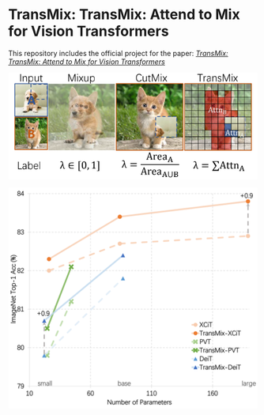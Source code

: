 # TransMix: TransMix: Attend to Mix for Vision Transformers

This repository includes the official project for the paper: [*TransMix: TransMix: Attend to Mix for Vision Transformers*](https://arxiv.org)  

![](./pic1.png)


![](./pic2.png)
